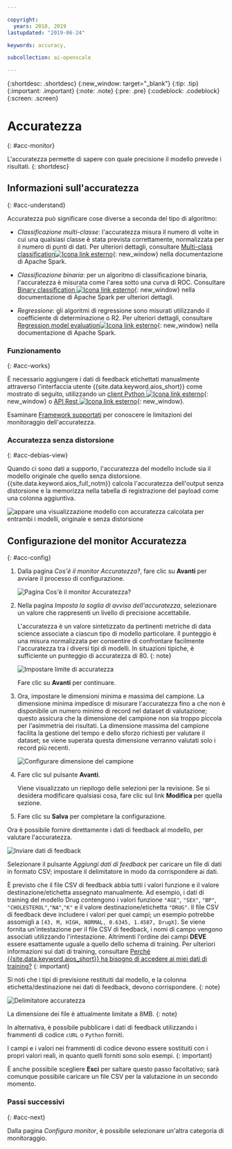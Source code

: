 ```yaml
---

copyright:
  years: 2018, 2019
lastupdated: "2019-06-24"

keywords: accuracy, 

subcollection: ai-openscale

---
```


{:shortdesc: .shortdesc}
{:new_window: target="_blank"}
{:tip: .tip}
{:important: .important}
{:note: .note}
{:pre: .pre}
{:codeblock: .codeblock}
{:screen: .screen}

# Accuratezza
{: #acc-monitor}

L'accuratezza permette di sapere con quale precisione il modello prevede i risultati.
{: shortdesc}

## Informazioni sull'accuratezza
{: #acc-understand}

Accuratezza può significare cose diverse a seconda del tipo di algoritmo:

- *Classificazione multi-classe*: l'accuratezza misura il numero di volte in cui una qualsiasi classe è stata prevista correttamente, normalizzata per il numero di punti di dati. Per ulteriori dettagli, consultare [Multi-class classification![Icona link esterno](../../icons/launch-glyph.svg "Icona link esterno")](https://spark.apache.org/docs/2.1.0/mllib-evaluation-metrics.html#multiclass-classification){: new_window} nella documentazione di Apache Spark.

- *Classificazione binaria*: per un algoritmo di classificazione binaria, l'accuratezza è misurata come l'area sotto una curva di ROC. Consultare [Binary classification ![Icona link esterno](../../icons/launch-glyph.svg "Icona link esterno")](https://spark.apache.org/docs/2.1.0/mllib-evaluation-metrics.html#binary-classification){: new_window} nella documentazione di Apache Spark per ulteriori dettagli.

- *Regressione*: gli algoritmi di regressione sono misurati utilizzando il coefficiente di determinazione o R2. Per ulteriori dettagli, consultare [Regression model evaluation![Icona link esterno](../../icons/launch-glyph.svg "Icona link esterno")](https://spark.apache.org/docs/2.1.0/mllib-evaluation-metrics.html#regression-model-evaluation){: new_window} nella documentazione di Apache Spark.

### Funzionamento
{: #acc-works}

È necessario aggiungere i dati di feedback etichettati manualmente attraverso l'interfaccia utente {{site.data.keyword.aios_short}} come mostrato di seguito, utilizzando un [client Python ![Icona link esterno](../../icons/launch-glyph.svg "Icona link esterno")](http://ai-openscale-python-client.mybluemix.net/#feedbacklogging){: new_window} o [API Rest ![Icona link esterno](../../icons/launch-glyph.svg "Icona link esterno")](https://cloud.ibm.com/apidocs/ai-openscale#post-feedback-payload){: new_window}.

Esaminare [Framework supportati](/docs/services/ai-openscale?topic=ai-openscale-in-ov#in-fram) per conoscere le limitazioni del monitoraggio dell'accuratezza.

### Accuratezza senza distorsione
{: #acc-debias-view}

Quando ci sono dati a supporto, l'accuratezza del modello include sia il modello originale che quello senza distorsione. {{site.data.keyword.aios_full_notm}} calcola l'accuratezza dell'output senza distorsione e la memorizza nella tabella di registrazione del payload come una colonna aggiuntiva.

![appare una visualizzazione modello con accuratezza calcolata per entrambi i modelli, originale e senza distorsione](images/debiased-accuracy.png)

## Configurazione del monitor Accuratezza
{: #acc-config}

1.  Dalla pagina *Cos'è il monitor Accuratezza?*, fare clic su **Avanti** per avviare il processo di configurazione.

    ![Pagina Cos'è il monitor Accuratezza?](images/accuracy-what-is.png)

1.  Nella pagina *Imposta la soglia di avviso dell'accuratezza*, selezionare un valore che rappresenti un livello di precisione accettabile.

    L'accuratezza è un valore sintetizzato da pertinenti metriche di data science associate a ciascun tipo di modello particolare. Il punteggio è una misura normalizzata per consentire di confrontare facilmente l'accuratezza tra i diversi tipi di modelli. In situazioni tipiche, è sufficiente un punteggio di accuratezza di 80.
    {: note}

    ![Impostare limite di accuratezza](images/accuracy-set-limit.png)

    Fare clic su **Avanti** per continuare.

1.  Ora, impostare le dimensioni minima e massima del campione. La dimensione minima impedisce di misurare l'accuratezza fino a che non è disponibile un numero minimo di record nel dataset di valutazione; questo assicura che la dimensione del campione non sia troppo piccola per l'asimmetria dei risultati. La dimensione massima del campione facilita la gestione del tempo e dello sforzo richiesti per valutare il dataset; se viene superata questa  dimensione verranno valutati solo i record più recenti.

     ![Configurare dimensione del campione](images/accuracy-config-sample.png)

1.  Fare clic sul pulsante **Avanti**.

    Viene visualizzato un riepilogo delle selezioni per la revisione. Se si desidera modificare qualsiasi cosa, fare clic sul link **Modifica** per quella sezione.

1.  Fare clic su **Salva** per completare la configurazione.

Ora è possibile fornire direttamente i dati di feedback al modello, per valutare l'accuratezza.

  ![Inviare dati di feedback](images/accuracy-send-feedback0.png)

Selezionare il pulsante *Aggiungi dati di feedback* per caricare un file di dati in formato CSV; impostare il delimitatore in modo da corrispondere ai dati.

È previsto che il file CSV di feedback abbia tutti i valori funzione e il valore destinazione/etichetta assegnato manualmente. Ad esempio, i dati di training del modello Drug contengono i valori funzione `"AGE"`, `"SEX"`, `"BP"`, `"CHOLESTEROL"`,`"NA"`,`"K"` e il valore destinazione/etichetta `"DRUG"`. Il file CSV di feedback deve includere i valori per quei campi; un esempio potrebbe assomigli a `[43, M, HIGH, NORMAL, 0.6345, 1.4587, DrugX]`. Se viene fornita un'intestazione per il file CSV di feedback, i nomi di campo vengono associati utilizzando l'intestazione. Altrimenti l'ordine dei campi **DEVE** essere esattamente uguale a quello dello schema di training. Per ulteriori informazioni sui dati di training, consultare [Perché {{site.data.keyword.aios_short}} ha bisogno di accedere ai miei dati di training?](/docs/services/ai-openscale?topic=ai-openscale-trainingdata#trainingdata)
{: important}

Si noti che i tipi di previsione restituiti dal modello, e la colonna etichetta/destinazione nei dati di feedback, devono corrispondere.
{: note}

  ![Delimitatore accuratezza](images/accuracy-delimit.png)

La dimensione dei file è attualmente limitate a 8MB.
{: note}

In alternativa, è possibile pubblicare i dati di feedback utilizzando i frammenti di codice `cURL` o `Python` forniti.

I campi e i valori nei frammenti di codice devono essere sostituiti con i propri valori reali, in quanto quelli forniti sono solo esempi.
{: important}

È anche possibile scegliere **Esci** per saltare questo passo facoltativo; sarà comunque possibile caricare un file CSV per la valutazione in un secondo momento.

### Passi successivi
{: #acc-next}

Dalla pagina *Configura monitor*, è possibile selezionare un'altra categoria di monitoraggio.
